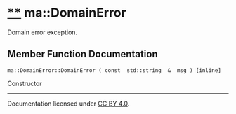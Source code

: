 [**](https://github.com/openma/openma-doc/edit/api/nightly/c++/classma_1_1_domain_error.md "Improve this documentation")
ma::DomainError
===============

Domain error exception.

Member Function Documentation
-----------------------------

    ma::DomainError::DomainError ( const  std::string  &  msg ) [inline]

Constructor

------------------------------------------------------------------------

Documentation licensed under [CC BY 4.0](https://creativecommons.org/licenses/by/4.0/).


